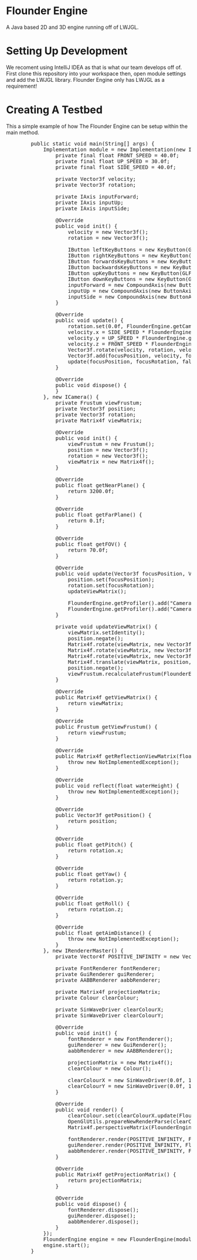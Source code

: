 # Flounder Engine
A Java based 2D and 3D engine running off of LWJGL.

# Setting Up Development
We recoment using IntelliJ IDEA as that is what our team develops off of. First clone this repository into your workspace then, open module settings and add the LWJGL library. Flounder Engine only has LWJGL as a requirement!

# Creating A Testbed
This a simple example of how The Flounder Engine can be setup within the main method.
   <pre>
		public static void main(String[] args) {
			Implementation module = new Implementation(new IGame() {
				private final float FRONT_SPEED = 40.0f;
				private final float UP_SPEED = 30.0f;
				private final float SIDE_SPEED = 40.0f;

				private Vector3f velocity;
				private Vector3f rotation;

				private IAxis inputForward;
				private IAxis inputUp;
				private IAxis inputSide;

				@Override
				public void init() {
					velocity = new Vector3f();
					rotation = new Vector3f();

					IButton leftKeyButtons = new KeyButton(GLFW_KEY_A, GLFW_KEY_LEFT);
					IButton rightKeyButtons = new KeyButton(GLFW_KEY_D, GLFW_KEY_RIGHT);
					IButton forwardsKeyButtons = new KeyButton(GLFW_KEY_W, GLFW_KEY_UP);
					IButton backwardsKeyButtons = new KeyButton(GLFW_KEY_S, GLFW_KEY_DOWN);
					IButton upKeyButtons = new KeyButton(GLFW_KEY_SPACE);
					IButton downKeyButtons = new KeyButton(GLFW_KEY_LEFT_SHIFT);
					inputForward = new CompoundAxis(new ButtonAxis(forwardsKeyButtons, backwardsKeyButtons));
					inputUp = new CompoundAxis(new ButtonAxis(downKeyButtons, upKeyButtons));
					inputSide = new CompoundAxis(new ButtonAxis(leftKeyButtons, rightKeyButtons));
				}

				@Override
				public void update() {
					rotation.set(0.0f, FlounderEngine.getCamera().getYaw(), 0.0f);
					velocity.x = SIDE_SPEED * FlounderEngine.getDelta() * Maths.deadband(0.05f, inputSide.getAmount());
					velocity.y = UP_SPEED * FlounderEngine.getDelta() * Maths.deadband(0.05f, inputUp.getAmount());
					velocity.z = FRONT_SPEED * FlounderEngine.getDelta() * Maths.deadband(0.05f, inputForward.getAmount());
					Vector3f.rotate(velocity, rotation, velocity);
					Vector3f.add(focusPosition, velocity, focusPosition);
					update(focusPosition, focusRotation, false, 0.0f);
				}

				@Override
				public void dispose() {
				}
			}, new ICamera() {
				private Frustum viewFrustum;
				private Vector3f position;
				private Vector3f rotation;
				private Matrix4f viewMatrix;

				@Override
				public void init() {
					viewFrustum = new Frustum();
					position = new Vector3f();
					rotation = new Vector3f();
					viewMatrix = new Matrix4f();
				}

				@Override
				public float getNearPlane() {
					return 3200.0f;
				}

				@Override
				public float getFarPlane() {
					return 0.1f;
				}

				@Override
				public float getFOV() {
					return 70.0f;
				}

				@Override
				public void update(Vector3f focusPosition, Vector3f focusRotation, boolean gamePaused) {
					position.set(focusPosition);
					rotation.set(focusRotation);
					updateViewMatrix();

					FlounderEngine.getProfiler().add("Camera", "Position", position);
					FlounderEngine.getProfiler().add("Camera", "Rotation", rotation);
				}

				private void updateViewMatrix() {
					viewMatrix.setIdentity();
					position.negate();
					Matrix4f.rotate(viewMatrix, new Vector3f(1.0f, 0.0f, 0.0f), (float) Math.toRadians(rotation.x), viewMatrix);
					Matrix4f.rotate(viewMatrix, new Vector3f(0.0f, 1.0f, 0.0f), (float) Math.toRadians(-rotation.y), viewMatrix);
					Matrix4f.rotate(viewMatrix, new Vector3f(0.0f, 0.0f, 1.0f), (float) Math.toRadians(rotation.z), viewMatrix);
					Matrix4f.translate(viewMatrix, position, viewMatrix);
					position.negate();
					viewFrustum.recalculateFrustum(FlounderEngine.getProjectionMatrix(), getViewMatrix());
				}

				@Override
				public Matrix4f getViewMatrix() {
					return viewMatrix;
				}

				@Override
				public Frustum getViewFrustum() {
					return viewFrustum;
				}

				@Override
				public Matrix4f getReflectionViewMatrix(float planeHeight) {
					throw new NotImplementedException();
				}

				@Override
				public void reflect(float waterHeight) {
					throw new NotImplementedException();
				}

				@Override
				public Vector3f getPosition() {
					return position;
				}

				@Override
				public float getPitch() {
					return rotation.x;
				}

				@Override
				public float getYaw() {
					return rotation.y;
				}

				@Override
				public float getRoll() {
					return rotation.z;
				}

				@Override
				public float getAimDistance() {
					throw new NotImplementedException();
				}
			}, new IRendererMaster() {
				private Vector4f POSITIVE_INFINITY = new Vector4f(0.0f, 1.0f, 0.0f, Float.POSITIVE_INFINITY);

				private FontRenderer fontRenderer;
				private GuiRenderer guiRenderer;
				private AABBRenderer aabbRenderer;

				private Matrix4f projectionMatrix;
				private Colour clearColour;

				private SinWaveDriver clearColourX;
				private SinWaveDriver clearColourY;

				@Override
				public void init() {
					fontRenderer = new FontRenderer();
					guiRenderer = new GuiRenderer();
					aabbRenderer = new AABBRenderer();

					projectionMatrix = new Matrix4f();
					clearColour = new Colour();

					clearColourX = new SinWaveDriver(0.0f, 1.0f, 30.0f);
					clearColourY = new SinWaveDriver(0.0f, 1.0f, 15.0f);
				}

				@Override
				public void render() {
					clearColour.set(clearColourX.update(FlounderEngine.getDelta()), clearColourY.update(FlounderEngine.getDelta()), 0.3f);
					OpenGlUtils.prepareNewRenderParse(clearColour);
					Matrix4f.perspectiveMatrix(FlounderEngine.getCamera().getFOV(), FlounderEngine.getDevices().getDisplay().getAspectRatio(), FlounderEngine.getCamera().getNearPlane(), FlounderEngine.getCamera().getFarPlane(), projectionMatrix);

					fontRenderer.render(POSITIVE_INFINITY, FlounderEngine.getCamera());
					guiRenderer.render(POSITIVE_INFINITY, FlounderEngine.getCamera());
					aabbRenderer.render(POSITIVE_INFINITY, FlounderEngine.getCamera());
				}

				@Override
				public Matrix4f getProjectionMatrix() {
					return projectionMatrix;
				}

				@Override
				public void dispose() {
					fontRenderer.dispose();
					guiRenderer.dispose();
					aabbRenderer.dispose();
				}
			});
			FlounderEngine engine = new FlounderEngine(module, 1080, 720, "Testing", false, true, 0, false);
			engine.start();
		}
   </pre>
   